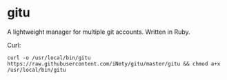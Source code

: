 # gitu
A lightweight manager for multiple git accounts. Written in Ruby.

Curl:

    curl -o /usr/local/bin/gitu https://raw.githubusercontent.com/iNety/gitu/master/gitu && chmod a+x /usr/local/bin/gitu
